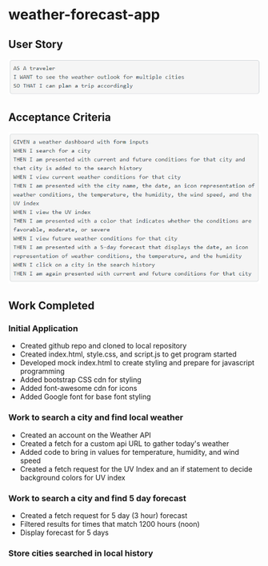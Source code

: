 # weather-forecast-app
## User Story
![User Story Screenshot](./assets/img/userStory.png)

## Acceptance Criteria
![Acceptance Criteria Screenshot](./assets/img/criteria.png)

## Work Completed
### Initial Application
* Created github repo and cloned to local repository
* Created index.html, style.css, and script.js to get program started
* Developed mock index.html to create styling and prepare for javascript programming
* Added bootstrap CSS cdn for styling
* Added font-awesome cdn for icons
* Added Google font for base font styling

### Work to search a city and find local weather
* Created an account on the Weather API
* Created a fetch for a custom api URL to gather today's weather
* Added code to bring in values for temperature, humidity, and wind speed
* Created a fetch request for the UV Index and an if statement to decide background colors for UV index

### Work to search a city and find 5 day forecast
* Created a fetch request for 5 day (3 hour) forecast
* Filtered results for times that match 1200 hours (noon)
* Display forecast for 5 days

### Store cities searched in local history